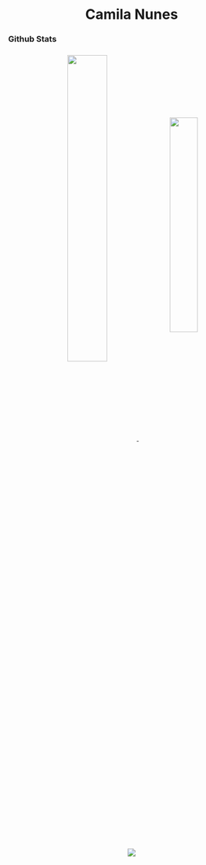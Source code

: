 <h1 align="center">Camila Nunes</h1>


### Github Stats

<h3 align="center">
  <a  href="https://github.com/CamiNunes/github-readme-stats">
    <img align="center" width='40%' src="https://github-readme-stats.vercel.app/api?username=CamiNunes&show_icons=true&theme=material-palenight" />
  </a> &nbsp; 
  <a href="https://github.com/CamiNunes/github-readme-stats">
    <img align="center" width='33.5%'  src="https://github-readme-stats.vercel.app/api/top-langs/?username=CamiNunes&layout=compact&theme=material-palenight"/>  
  </a>
</h3>
<br>
<h3 align="center">
  <a href="https://github.com/CamiNunes/github-readme-stats">
   <img align="center" src="https://github-readme-stats.vercel.app/api/pin/?username=CamiNunes&repo=github-readme-stats&cache_seconds=86400&theme=material-palenight" />
  </a>
</h3>
<br>
